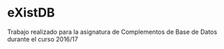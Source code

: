# eXistDB

Trabajo realizado para la asignatura de Complementos de Base de Datos durante el curso 2016/17
